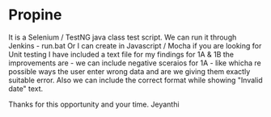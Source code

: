 # Propine

It is a Selenium / TestNG java class test script.
We can run it through Jenkins - run.bat
Or I can create in Javascript / Mocha if you are looking for Unit testing
I have included a text file for my findings for 1A & 1B
the improvements are - we can include negative sceraios for 1A - like whicha re possible ways the user enter wrong data and are we giving them exactly suitable error.
Also we can include the correct format while showing "Invalid date" text.

Thanks for this opportunity and your time. 
Jeyanthi
